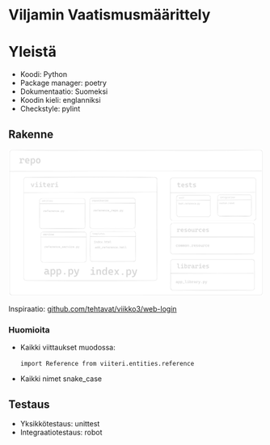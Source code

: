 # Viljamin Vaatismusmäärittely

# Yleistä

-   Koodi: Python
-   Package manager: poetry
-   Dokumentaatio: Suomeksi
-   Koodin kieli: englanniksi
-   Checkstyle: pylint

## Rakenne

![Folder Structure](./folder_structure.png)

Inspiraatio: [github.com/tehtavat/viikko3/web-login](https://github.com/ohjelmistotuotanto-hy/tehtavat/blob/main/viikko3/web-login)

### Huomioita

-   Kaikki viittaukset muodossa:

    `import Reference from viiteri.entities.reference`

-   Kaikki nimet snake_case

## Testaus

-   Yksikkötestaus: unittest
-   Integraatiotestaus: robot
